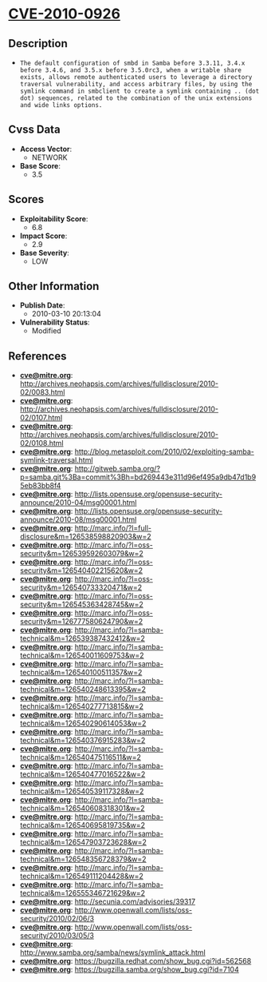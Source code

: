 
# [CVE-2010-0926](http://archives.neohapsis.com/archives/fulldisclosure/2010-02/0083.html)

## Description

- `The default configuration of smbd in Samba before 3.3.11, 3.4.x before 3.4.6, and 3.5.x before 3.5.0rc3, when a writable share exists, allows remote authenticated users to leverage a directory traversal vulnerability, and access arbitrary files, by using the symlink command in smbclient to create a symlink containing .. (dot dot) sequences, related to the combination of the unix extensions and wide links options.`

## Cvss Data

- **Access Vector**:
  - NETWORK
- **Base Score**:
  - 3.5

## Scores

- **Exploitability Score**:
  - 6.8
- **Impact Score**:
  - 2.9
- **Base Severity**:
  - LOW

## Other Information

- **Publish Date**:
  - 2010-03-10 20:13:04
- **Vulnerability Status**:
  - Modified

## References

- **cve@mitre.org**: http://archives.neohapsis.com/archives/fulldisclosure/2010-02/0083.html
- **cve@mitre.org**: http://archives.neohapsis.com/archives/fulldisclosure/2010-02/0107.html
- **cve@mitre.org**: http://archives.neohapsis.com/archives/fulldisclosure/2010-02/0108.html
- **cve@mitre.org**: http://blog.metasploit.com/2010/02/exploiting-samba-symlink-traversal.html
- **cve@mitre.org**: http://gitweb.samba.org/?p=samba.git%3Ba=commit%3Bh=bd269443e311d96ef495a9db47d1b95eb83bb8f4
- **cve@mitre.org**: http://lists.opensuse.org/opensuse-security-announce/2010-04/msg00001.html
- **cve@mitre.org**: http://lists.opensuse.org/opensuse-security-announce/2010-08/msg00001.html
- **cve@mitre.org**: http://marc.info/?l=full-disclosure&m=126538598820903&w=2
- **cve@mitre.org**: http://marc.info/?l=oss-security&m=126539592603079&w=2
- **cve@mitre.org**: http://marc.info/?l=oss-security&m=126540402215620&w=2
- **cve@mitre.org**: http://marc.info/?l=oss-security&m=126540733320471&w=2
- **cve@mitre.org**: http://marc.info/?l=oss-security&m=126545363428745&w=2
- **cve@mitre.org**: http://marc.info/?l=oss-security&m=126777580624790&w=2
- **cve@mitre.org**: http://marc.info/?l=samba-technical&m=126539387432412&w=2
- **cve@mitre.org**: http://marc.info/?l=samba-technical&m=126540011609753&w=2
- **cve@mitre.org**: http://marc.info/?l=samba-technical&m=126540100511357&w=2
- **cve@mitre.org**: http://marc.info/?l=samba-technical&m=126540248613395&w=2
- **cve@mitre.org**: http://marc.info/?l=samba-technical&m=126540277713815&w=2
- **cve@mitre.org**: http://marc.info/?l=samba-technical&m=126540290614053&w=2
- **cve@mitre.org**: http://marc.info/?l=samba-technical&m=126540376915283&w=2
- **cve@mitre.org**: http://marc.info/?l=samba-technical&m=126540475116511&w=2
- **cve@mitre.org**: http://marc.info/?l=samba-technical&m=126540477016522&w=2
- **cve@mitre.org**: http://marc.info/?l=samba-technical&m=126540539117328&w=2
- **cve@mitre.org**: http://marc.info/?l=samba-technical&m=126540608318301&w=2
- **cve@mitre.org**: http://marc.info/?l=samba-technical&m=126540695819735&w=2
- **cve@mitre.org**: http://marc.info/?l=samba-technical&m=126547903723628&w=2
- **cve@mitre.org**: http://marc.info/?l=samba-technical&m=126548356728379&w=2
- **cve@mitre.org**: http://marc.info/?l=samba-technical&m=126549111204428&w=2
- **cve@mitre.org**: http://marc.info/?l=samba-technical&m=126555346721629&w=2
- **cve@mitre.org**: http://secunia.com/advisories/39317
- **cve@mitre.org**: http://www.openwall.com/lists/oss-security/2010/02/06/3
- **cve@mitre.org**: http://www.openwall.com/lists/oss-security/2010/03/05/3
- **cve@mitre.org**: http://www.samba.org/samba/news/symlink_attack.html
- **cve@mitre.org**: https://bugzilla.redhat.com/show_bug.cgi?id=562568
- **cve@mitre.org**: https://bugzilla.samba.org/show_bug.cgi?id=7104

